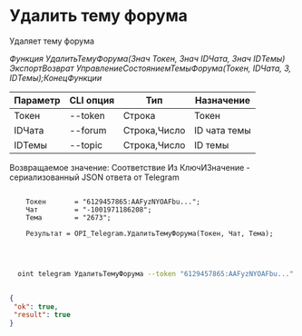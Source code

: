 ﻿---
sidebar_position: 6
---

# Удалить тему форума
 Удаляет тему форума


*Функция УдалитьТемуФорума(Знач Токен, Знач IDЧата, Знач IDТемы) ЭкспортВозврат УправлениеСостояниемТемыФорума(Токен, IDЧата, 3, IDТемы);КонецФункции*

  | Параметр | CLI опция | Тип | Назначение |
  |-|-|-|-|
  | Токен | --token | Строка | Токен |
  | IDЧата | --forum | Строка,Число | ID чата темы |
  | IDТемы | --topic | Строка,Число | ID темы |

  
  Возвращаемое значение:   Соответствие Из КлючИЗначение - сериализованный JSON ответа от Telegram

```bsl title="Пример кода"
	
    Токен       = "6129457865:AAFyzNYOAFbu...";
    Чат         = "-1001971186208";
    Тема        = "2673";
    
    Результат = OPI_Telegram.УдалитьТемуФорума(Токен, Чат, Тема);

	
```

```sh title="Пример команды CLI"
    
  oint telegram УдалитьТемуФорума --token "6129457865:AAFyzNYOAFbu..." --forum %forum% --topic %topic%


```


```json title="Результат"

{
 "ok": true,
 "result": true
}

```
